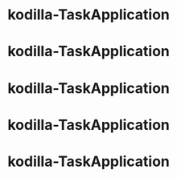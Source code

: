 # kodilla-TaskApplication
# kodilla-TaskApplication
# kodilla-TaskApplication
# kodilla-TaskApplication
# kodilla-TaskApplication
